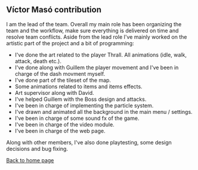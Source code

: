 ## **Víctor Masó contribution**

I am the lead of the team. Overall my main role has been organizing the team and the workflow, make sure everything is delivered on time and resolve team conflicts. Aside from the lead role I've mainly worked on the artistic part of the project and a bit of programming:
- I've done the art related to the player Thrall. All animations (idle, walk, attack, death etc.).
- I've done along with Guillem the player movement and I've been in charge of the dash movment myself.
- I've done part of the tileset of the map.
- Some animations related to items and items effects.
- Art supervisor along with David.
- I've helped Guillem with the Boss design and attacks.
- I've been in charge of implementing the particle system.
- I've drawn and animated all the background in the main menu / settings.
- I've been in charge of some sound fx of the game.
- I've been in charge of the video module.
- I've been in charge of the web page.

Along with other members, I've also done playtesting, some design decisions and bug fixing.

[Back to home page](https://softcactusteam.github.io/Warcraft-Heroes-Beyond-Time/)
